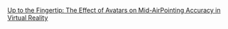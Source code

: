 [Up to the Fingertip: The Effect of Avatars on Mid-AirPointing Accuracy in Virtual Reality](https://dl.acm.org/doi/pdf/10.1145/3242671.3242675)

